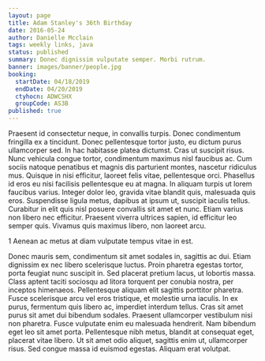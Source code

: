 ```yaml
---
layout: page
title: Adam Stanley's 36th Birthday
date: 2016-05-24
author: Danielle Mcclain
tags: weekly links, java
status: published
summary: Donec dignissim vulputate semper. Morbi rutrum.
banner: images/banner/people.jpg
booking:
  startDate: 04/18/2019
  endDate: 04/20/2019
  ctyhocn: ADWCSHX
  groupCode: AS3B
published: true
---
```

Praesent id consectetur neque, in convallis turpis. Donec condimentum fringilla ex a tincidunt. Donec pellentesque tortor justo, eu dictum purus ullamcorper sed. In hac habitasse platea dictumst. Cras ut suscipit risus. Nunc vehicula congue tortor, condimentum maximus nisl faucibus ac. Cum sociis natoque penatibus et magnis dis parturient montes, nascetur ridiculus mus. Quisque in nisi efficitur, laoreet felis vitae, pellentesque orci. Phasellus id eros eu nisi facilisis pellentesque eu at magna. In aliquam turpis ut lorem faucibus varius. Integer dolor leo, gravida vitae blandit quis, malesuada quis eros. Suspendisse ligula metus, dapibus at ipsum ut, suscipit iaculis tellus. Curabitur in elit quis nisl posuere convallis sit amet et nunc. Etiam varius non libero nec efficitur. Praesent viverra ultrices sapien, id efficitur leo semper quis. Vivamus quis maximus libero, non laoreet arcu.

1 Aenean ac metus at diam vulputate tempus vitae in est.

Donec mauris sem, condimentum sit amet sodales in, sagittis ac dui. Etiam dignissim ex nec libero scelerisque luctus. Proin pharetra egestas tortor, porta feugiat nunc suscipit in. Sed placerat pretium lacus, ut lobortis massa. Class aptent taciti sociosqu ad litora torquent per conubia nostra, per inceptos himenaeos. Pellentesque aliquam elit sagittis porttitor pharetra. Fusce scelerisque arcu vel eros tristique, et molestie urna iaculis. In ex purus, fermentum quis libero ac, imperdiet interdum tellus. Cras sit amet purus sit amet dui bibendum sodales.
Praesent ullamcorper vestibulum nisi non pharetra. Fusce vulputate enim eu malesuada hendrerit. Nam bibendum eget leo sit amet porta. Pellentesque nibh metus, blandit at consequat eget, placerat vitae libero. Ut sit amet odio aliquet, sagittis enim ut, ullamcorper risus. Sed congue massa id euismod egestas. Aliquam erat volutpat.
